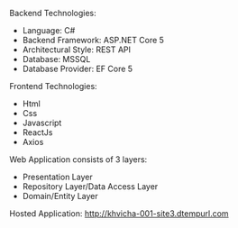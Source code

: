 Backend Technologies:
- Language: C#
- Backend Framework: ASP.NET Core 5
- Architectural Style: REST API
- Database: MSSQL
- Database Provider: EF Core 5


Frontend Technologies:
- Html
- Css
- Javascript
- ReactJs
- Axios



Web Application consists of 3 layers:
- Presentation Layer
- Repository Layer/Data Access Layer
- Domain/Entity Layer


Hosted Application: http://khvicha-001-site3.dtempurl.com
